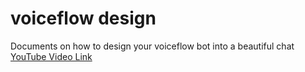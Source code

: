 # voiceflow design
Documents on how to design your voiceflow bot into a beautiful chat
[YouTube Video Link](https://youtu.be/ov4vt0cjB1Q)
